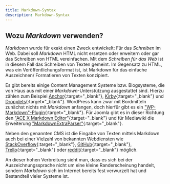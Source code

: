 ```yaml
---
title: Markdown-Syntax
description: Markdown-Syntax
---
```


## Wozu *Markdown* verwenden?

*Markdown* wurde für exakt einen Zweck entwickelt: Für das *Schreiben* im Web. Dabei soll *Markdown* HTML nicht ersetzen oder erweitern oder gar das Schreiben von HTML vereinfachen. Mit dem *Schreiben für das Web* ist in diesem Fall das Schreiben von Texten gemeint. Im Gegensatz zu HTML, was ein Veröffentlichungsformat ist, ist Markdown für das einfache Auszeichnen/ Formatieren von Texten konzipiert.

Es gibt bereits einige Content Management Systeme bzw. Blogsysteme, die von Haus aus mit einer *Markdown*-Unterstützung ausgestattet sind. Hierzu zählen zum Beispiel [Anchor](https://anchorcms.com){:target="_blank"}, [Kirby](http://getkirby.com){:target="_blank"} und [Dropplets](http://dropplets.com){:target="_blank"}. WordPress kann zwar mit Bordmitteln zunächst nichts mit *Markdown* anfangen, doch hierfür gibt es ein ["WP-Markdown"-Plugin](https://wordpress.org/plugins/wp-markdown/){:target="_blank"}. Für Joomla gibt es in dieser Richtung den ["ACE X Markdown Editor"](http://extensions.joomla.org/extensions/extension/edition/editors/ace-x-markdown-editor){:target="_blank"} und für Mediawiki die Erweiterung ["MarkdownExtraParser"](https://www.mediawiki.org/wiki/Extension:MarkdownExtraParser){:target="_blank"}.

Neben den genannten CMS ist die Eingabe von Texten mittels Markdown auch bei einer Vielzahl von bekannten Webdiensten wie [StackOverflow](http://stackoverflow.com){:target="_blank"}, [GitHub](https://github.com){:target="_blank"}, [Trello](https://trello.com){:target="_blank"} oder [reddit](https://www.reddit.com){:target="_blank"} möglich.

An dieser hohen Verbreitung sieht man, dass es sich bei der Auszeichnungssprache nicht um eine kleine Randerscheinung handelt, sondern *Markdown* sich im Internet bereits fest verwurzelt hat und Bestandteil vieler Systeme ist.
